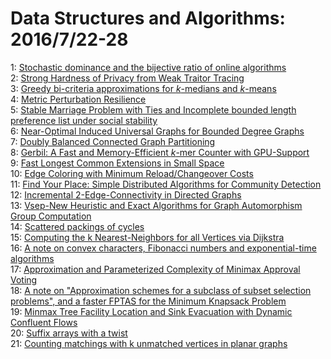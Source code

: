 # Data Structures and Algorithms: 2016/7/22-28  
1: [Stochastic dominance and the bijective ratio of online algorithms](https://doi.org/10.48550/arXiv.1607.06132)  
2: [Strong Hardness of Privacy from Weak Traitor Tracing](https://doi.org/10.48550/arXiv.1607.06141)  
3: [Greedy bi-criteria approximations for $k$-medians and $k$-means](https://doi.org/10.48550/arXiv.1607.06203)  
4: [Metric Perturbation Resilience](https://doi.org/10.48550/arXiv.1607.06442)  
5: [Stable Marriage Problem with Ties and Incomplete bounded length  preference list under social stability](https://doi.org/10.48550/arXiv.1601.03523)  
6: [Near-Optimal Induced Universal Graphs for Bounded Degree Graphs](https://doi.org/10.48550/arXiv.1607.04911)  
7: [Doubly Balanced Connected Graph Partitioning](https://doi.org/10.48550/arXiv.1607.06509)  
8: [Gerbil: A Fast and Memory-Efficient $k$-mer Counter with GPU-Support](https://doi.org/10.48550/arXiv.1607.06618)  
9: [Fast Longest Common Extensions in Small Space](https://doi.org/10.48550/arXiv.1607.06660)  
10: [Edge Coloring with Minimum Reload/Changeover Costs](https://doi.org/10.48550/arXiv.1607.06751)  
11: [Find Your Place: Simple Distributed Algorithms for Community Detection](https://doi.org/10.48550/arXiv.1511.03927)  
12: [Incremental $2$-Edge-Connectivity in Directed Graphs](https://doi.org/10.48550/arXiv.1607.07073)  
13: [Vsep-New Heuristic and Exact Algorithms for Graph Automorphism Group  Computation](https://doi.org/10.48550/arXiv.1007.1726)  
14: [Scattered packings of cycles](https://doi.org/10.48550/arXiv.1409.2733)  
15: [Computing the k Nearest-Neighbors for all Vertices via Dijkstra](https://doi.org/10.48550/arXiv.1607.07818)  
16: [A note on convex characters, Fibonacci numbers and exponential-time  algorithms](https://doi.org/10.48550/arXiv.1508.02598)  
17: [Approximation and Parameterized Complexity of Minimax Approval Voting](https://doi.org/10.48550/arXiv.1607.07906)  
18: [A note on "Approximation schemes for a subclass of subset selection  problems", and a faster FPTAS for the Minimum Knapsack Problem](https://doi.org/10.48550/arXiv.1607.07950)  
19: [Minmax Tree Facility Location and Sink Evacuation with Dynamic Confluent  Flows](https://doi.org/10.48550/arXiv.1607.08041)  
20: [Suffix arrays with a twist](https://doi.org/10.48550/arXiv.1607.08176)  
21: [Counting matchings with k unmatched vertices in planar graphs](https://doi.org/10.48550/arXiv.1607.08192)  